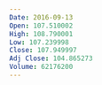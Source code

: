 ```yaml
---
Date: 2016-09-13
Open: 107.510002
High: 108.790001
Low: 107.239998
Close: 107.949997
Adj Close: 104.865273
Volume: 62176200
---
```

